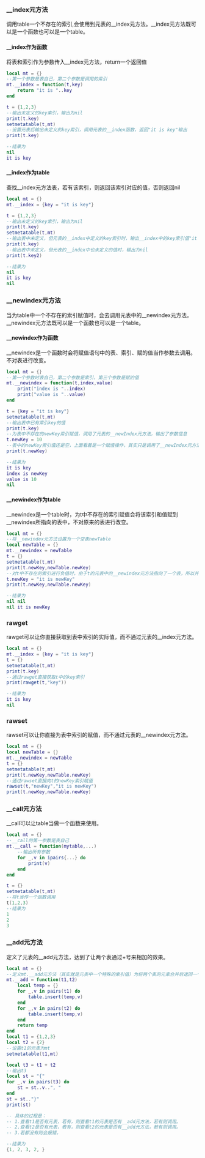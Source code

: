 ### __index元方法
调用table一个不存在的索引,会使用到元表的__index元方法。__index元方法既可以是一个函数也可以是一个table。
#### __index作为函数
将表和索引作为参数传入__index元方法，return一个返回值
```lua
local mt = {}
--第一个参数是表自己，第二个参数是调用的索引
mt.__index = function(t,key)
    return "it is "..key
end

t = {1,2,3}
--输出未定义的key索引，输出为nil
print(t.key)
setmetatable(t,mt)
--设置元表后输出未定义的key索引，调用元表的__index函数，返回"it is key"输出
print(t.key)

--结果为
nil
it is key
```

#### __index作为table
查找__index元方法表，若有该索引，则返回该索引对应的值，否则返回nil
```lua
local mt = {}
mt.__index = {key = "it is key"}

t = {1,2,3}
--输出未定义的key索引，输出为nil
print(t.key)
setmetatable(t,mt)
--输出表中未定义，但元表的__index中定义的key索引时，输出__index中的key索引值"it is key"
print(t.key)
--输出表中未定义，但元表的__index中也未定义的值时，输出为nil
print(t.key2)

--结果为
nil
it is key
nil
```


### __newindex元方法
当为table中一个不存在的索引赋值时，会去调用元表中的__newindex元方法。__newindex元方法既可以是一个函数也可以是一个table。
#### __newindex作为函数
__newindex是一个函数时会将赋值语句中的表、索引、赋的值当作参数去调用。不对表进行改变。
```lua
local mt = {}
--第一个参数时表自己，第二个参数是索引，第三个参数是赋的值
mt.__newindex = function(t,index,value)
    print("index is "..index)
    print("value is "..value)
end

t = {key = "it is key"}
setmetatable(t,mt)
--输出表中已有索引key的值
print(t.key)
--为表中不存在的newKey索引赋值，调用了元表的__newIndex元方法，输出了参数信息
t.newKey = 10
--表中的newKey索引值还是空，上面看着是一个赋值操作，其实只是调用了__newIndex元方法，并没有对t中的元素进行改动
print(t.newKey)

--结果为
it is key
index is newKey
value is 10
nil
```
#### __newindex作为table
__newindex是一个table时，为t中不存在的索引赋值会将该索引和值赋到__newindex所指向的表中，不对原来的表进行改变。
```lua
local mt = {}
--将__newindex元方法设置为一个空表newTable
local newTable = {}
mt.__newindex = newTable
t = {}
setmetatable(t,mt)
print(t.newKey,newTable.newKey)
--对t中不存在的索引进行负值时，由于t的元表中的__newindex元方法指向了一个表，所以并没有对t中的索引进行赋值操作将，而是将__newindex所指向的newTable的newKey索引赋值为了"it is newKey"
t.newKey = "it is newKey"
print(t.newKey,newTable.newKey)

--结果为
nil nil
nil it is newKey
```

### rawget
rawget可以让你直接获取到表中索引的实际值，而不通过元表的__index元方法。
```lua
local mt = {}
mt.__index = {key = "it is key"}
t = {}
setmetatable(t,mt)
print(t.key)
--通过rawget直接获取t中的key索引
print(rawget(t,"key"))

--结果为
it is key
nil
```

### rawset
rawset可以让你直接为表中索引的赋值，而不通过元表的__newindex元方法。
```lua
local mt = {}
local newTable = {}
mt.__newindex = newTable
t = {}
setmetatable(t,mt)
print(t.newKey,newTable.newKey)
--通过rawset直接向t的newKey索引赋值
rawset(t,"newKey","it is newKey")
print(t.newKey,newTable.newKey)
```


### __call元方法
__call可以让table当做一个函数来使用。
```lua
local mt = {}
--__call的第一参数是表自己
mt.__call = function(mytable,...)
    --输出所有参数
    for _,v in ipairs{...} do
        print(v)
    end
end

t = {}
setmetatable(t,mt)
--将t当作一个函数调用
t(1,2,3)
--结果为
1
2
3
```

### __add元方法
定义了元表的__add元方法，达到了让两个表通过+号来相加的效果。
```lua
local mt = {}
--定义mt.__add元方法（其实就是元表中一个特殊的索引值）为将两个表的元素合并后返回一个新表
mt.__add = function(t1,t2)
    local temp = {}
    for _,v in pairs(t1) do
        table.insert(temp,v)
    end
    for _,v in pairs(t2) do
        table.insert(temp,v)
    end
    return temp
end
local t1 = {1,2,3}
local t2 = {2}
--设置t1的元表为mt
setmetatable(t1,mt)

local t3 = t1 + t2
--输出t3
local st = "{"
for _,v in pairs(t3) do
    st = st..v..", "
end
st = st.."}"
print(st)

-- 具体的过程是：
-- 1.查看t1是否有元表，若有，则查看t1的元表是否有__add元方法，若有则调用。
-- 2.查看t2是否有元表，若有，则查看t2的元表是否有__add元方法，若有则调用。
-- 3.若都没有则会报错。

--结果为
{1, 2, 3, 2, }
```





